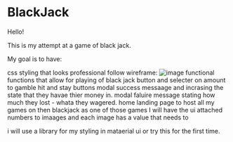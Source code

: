 # BlackJack

Hello!

This is my attempt at a game of black jack. 

My goal is to have:

css styling that looks professional
follow wireframe: ![image](https://user-images.githubusercontent.com/94718740/156015111-661ead63-0658-4953-ab99-80d7cbf68717.png)
functional functions that allow for playing of black jack
button and selecter on amount to gamble
hit and stay buttons
modal success messaage and incrasing the state that they havae thier money in. 
modal faluire message stating how much they lost - whata they wagered.
home landing page to host all my games on then blackjack as one of those games
I will have the ui attached numbers to imaages and each image has a value that needs to 

i will use a library for my styling in mataerial ui or try this for the first time.

